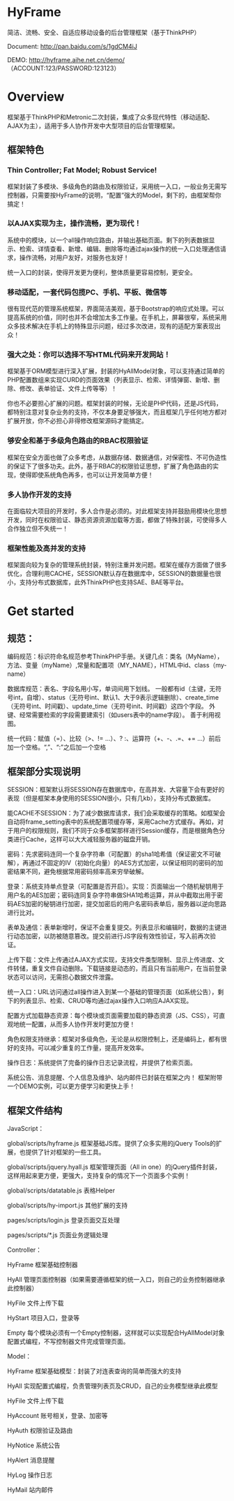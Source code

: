# HyFrame
简洁、流畅、安全、自适应移动设备的后台管理框架（基于ThinkPHP）

Document: http://pan.baidu.com/s/1gdCM4iJ

DEMO: http://hyframe.aihe.net.cn/demo/
（ACCOUNT:123/PASSWORD:123123）

# Overview
框架基于ThinkPHP和Metronic二次封装，集成了众多现代特性（移动适配、AJAX为主），适用于多人协作开发中大型项目的后台管理框架。

## 框架特色
### Thin Controller; Fat Model; Robust Service!
框架封装了多模块、多级角色的路由及权限验证，采用统一入口，一般业务无需写控制器，只需要按HyFrame的说明，“配置”强大的Model，剩下的，由框架帮你搞定！

### 以AJAX实现为主，操作流畅，更为现代！
系统中的模块，以一个all操作响应路由，并输出基础页面。剩下的列表数据显示、检索、详情查看、新增、编辑、删除等均通过ajax操作的统一入口处理通信请求，操作流畅，对用户友好，对服务也友好！

统一入口的封装，使得开发更为便利，整体质量更容易控制，更安全。

### 移动适配，一套代码包揽PC、手机、平板、微信等
很有现代范的管理系统框架，界面简洁美观，基于Bootstrap的响应式处理。可以提高系统的价值，同时也并不会增加太多工作量。在手机上，屏幕很窄，系统采用众多技术解决在手机上的特殊显示问题，经过多次改进，现有的适配方案表现出众！

### 强大之处：你可以选择不写HTML代码来开发网站！
框架基于ORM模型进行深入扩展，封装的HyAllModel对象，可以支持通过简单的PHP配置数组来实现CURD的页面效果（列表显示、检索、详情弹窗、新增、删除、修改、表单验证、文件上传等等）！

你也不必要担心扩展的问题。框架封装的时候，无论是PHP代码，还是JS代码，都特别注意对复杂业务的支持，不仅本身要足够强大，而且框架几乎任何地方都对扩展开放，你不必担心非得修改框架源码才能搞定。

### 够安全和基于多级角色路由的RBAC权限验证
框架在安全方面也做了众多考虑，从数据存储、数据通信，对保密性、不可伪造性的保证下了很多功夫。此外，基于RBAC的权限验证思想，扩展了角色路由的实现，使得即使系统角色再多，也可以让开发简单方便！

### 多人协作开发的支持
在面临较大项目的开发时，多人合作是必须的。对此框架支持并鼓励用模块化思想开发，同时在权限验证、静态资源资源加载等方面，都做了特殊封装，可使得多人合作独立但不失统一！

### 框架性能及高并发的支持

框架面向较为复杂的管理系统封装，特别注重并发问题。框架在缓存方面做了很多优化，合理利用CACHE，SESSION默认存在数据库中，SESSION的数据量也很小，支持分布式数据库，此外ThinkPHP也支持SAE、BAE等平台。

# Get started
## 规范：
编码规范：标识符命名规范参考ThinkPHP手册。关键几点：类名（MyName），方法、变量（myName）,常量和配置项（MY_NAME），HTML中id、class（my-name）

数据库规范：表名、字段名用小写，单词间用下划线。
一般都有id（主键，无符号int，自增）、status（无符号int、默认1、大于9表示逻辑删除）、create_time（无符号int、时间戳）、update_time（无符号init、时间戳）这四个字段。
外键、经常需要检索的字段需要建索引（如users表中的name字段）。
善于利用视图。

统一代码：赋值（=）、比较（>、!= ...）、? :、运算符（+、-、.=、+= ...）前后加一个空格。“,”、“:”之后加一个空格

## 框架部分实现说明
SESSION：框架默认将SESSION存在数据库中，在高并发、大容量下会有更好的表现（但是框架本身使用的SESSION很小，只有几kb），支持分布式数据库。

能CACHE不SESSION：为了减少数据库请求，我们会采取缓存的策略。如框架会自动将frame_setting表中的系统配置项缓存等，采用Cache方式缓存。再如，对于用户的权限规则，我们不同于众多框架那样进行Session缓存，而是根据角色分类进行Cache，这样可以大大减轻服务器的磁盘开销。

密码：先求密码连同一个复杂字符串（可配置）的sha1哈希值（保证密文不可破解），再通过不固定的IV（初始化向量）的AES方式加密，以保证相同的密码的加密结果不同，避免根据常用密码频率高来穷举破解。

登录：系统支持单点登录（可配置是否开启）。实现：页面输出一个随机秘钥用于用户名的AES加密；密码连同复杂字符串做SHA1哈希运算，并从中截取出用于密码AES加密的秘钥进行加密，提交加密后的用户名密码表单后，服务器以逆向思路进行比对。

表单及通信：表单新增时，保证不会重复提交。列表显示和编辑时，数据的主键进行动态加密，以防被随意篡改。提交前进行JS字段有效性验证，写入前再次验证。

上传下载：文件上传通过AJAX方式实现，支持文件类型限制、显示上传进度、文件转储，重复文件自动删除。下载链接是动态的，而且只有当前用户，在当前登录状态可以访问，无需担心数据文件泄露。

统一入口：URL访问通过all操作进入到某一个基础的管理页面（如系统公告），剩下的列表显示、检索、CRUD等均通过ajax操作入口响应AJAX实现。

配置方式加载静态资源：每个模块或页面需要加载的静态资源（JS、CSS），可直观地统一配置，从而多人协作开发时更加方便！

角色权限支持继承：框架对多级角色，无论是从权限控制上，还是编码上，都有很好的支持。可以减少重复的工作量，提高开发效率。

操作日志：系统提供了完备的操作日志记录流程，并提供了检索页面。

系统公告、消息提醒、个人信息及维护、站内邮件已封装在框架之内！
框架附带一个DEMO实例，可以更方便学习和更快上手！

## 框架文件结构

JavaScript：

  global/scripts/hyframe.js       框架基础JS库。提供了众多实用的jQuery Tools的扩展，也提供了针对框架的一些工具。
  
  global/scripts/jquery.hyall.js  框架管理页面（All in one）的jQuery插件封装，这样用起来更方便，更强大，支持复杂的情况下一个页面多个实例！
  
  global/scripts/datatable.js     表格Helper
  
  global/scripts/hy-import.js     其他扩展的支持
  
  pages/scripts/login.js          登录页面交互处理
  
  pages/scripts/*.js              页面业务逻辑处理
  
Controller：

  HyFrame   框架基础控制器
  
  HyAll     管理页面控制器（如果需要遵循框架的统一入口，则自己的业务控制器继承此控制器）
  
  HyFile    文件上传下载
  
  HyStart   项目入口，登录等
  
  Empty     每个模块必须有一个Empty控制器，这样就可以实现配合HyAllModel对象配置式编程，不写控制器文件完成管理页面。
  
Model：

  HyFrame   框架基础模型：封装了对连表查询的简单而强大的支持
  
  HyAll     实现配置式编程，负责管理列表页及CRUD，自己的业务模型继承此模型
  
  HyFile    文件上传下载
  
  HyAccount 账号相关，登录、加密等
  
  HyAuth    权限验证及路由
  
  HyNotice  系统公告
  
  HyAlert   消息提醒
  
  HyLog     操作日志
  
  HyMail    站内邮件
